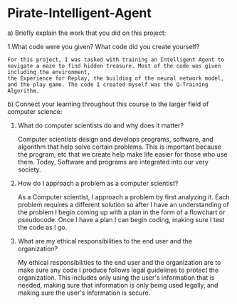 # Pirate-Intelligent-Agent

a) Briefly explain the work that you did on this project: 

1.What code were you given? What code did you create yourself?

    For this project, I was tasked with training an Intelligent Agent to navigate a maze to find hidden treasure. Most of the code was given including the environment,
    the Experience for Replay, the building of the neural network model, and the play game. The code I created myself was the Q-Training Algorithm.

b) Connect your learning throughout this course to the larger field of computer science:
  1. What do computer scientists do and why does it matter?
 
      Computer scientists design and develops programs, software, and algorithm that help solve certain problems. This is important because the program, etc that we create help make life easier for those who use them. Today, Software and programs are integrated into our very society.
  
  2. How do I approach a problem as a computer scientist?
  
       As a Computer scientist, I approach a problem by first analyzing it. Each problem requires a different solution so after I have an understanding of the problem I begin coming up with a plan in the form of a flowchart or pseudocode. Once I have a plan I can begin coding, making sure I test the code as I go.
  
  3. What are my ethical responsibilities to the end user and the organization?
  
      My ethical responsibilities to the end user and the organization are to make sure any code I produce follows legal guidelines to protect the organization. This includes only using the user's information that is needed, making sure that information is only being used legally, and making sure the user's information is secure.
